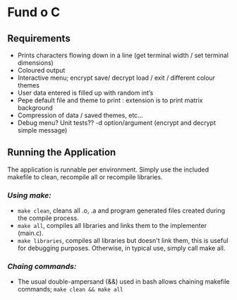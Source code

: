 # **Fund o C**

## Requirements
- Prints characters flowing down in a line (get terminal width / set terminal dimensions)
- Coloured output
- Interactive menu; encrypt save/ decrypt load / exit / different colour themes
- User data entered is filled up with random int’s
- Pepe default file and theme to print : extension is to print matrix background
- Compression of data / saved themes, etc…
- Debug menu? Unit tests?? -d option/argument (encrypt and decrypt simple message)

## Running the Application
The application is runnable per environment. Simply use the included makefile to clean, recompile all or recompile libraries.

### *Using make:*
* `make clean`, cleans all .o, .a and program generated files created during the compile process.
* `make all`, compiles all libraries and links them to the implementer (main.c).
* `make libraries`, compiles all libraries but doesn't link them, this is useful for debugging purposes. Otherwise, in typical use, simply call make all.
### *Chaing commands:*
* The usual double-ampersand (&&) used in bash allows chaining makefile commands;
	`make clean && make all`
